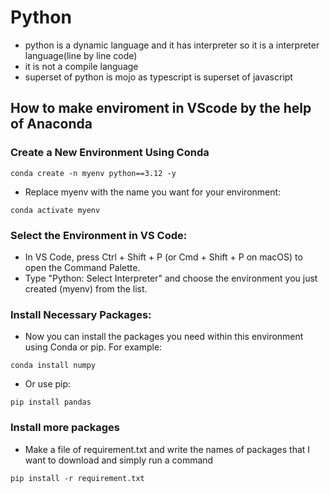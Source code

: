 # Python
- python is a dynamic language and it has interpreter so it is a interpreter language(line by line code)
- it is not a compile language
- superset of python is mojo as typescript is superset of javascript


## How to make enviroment in VScode by the help of Anaconda
### Create a New Environment Using Conda
```
conda create -n myenv python==3.12 -y
```
- Replace myenv with the name you want for your environment:

```
conda activate myenv
```


### Select the Environment in VS Code:
* In VS Code, press Ctrl + Shift + P (or Cmd + Shift + P on macOS) to open the Command Palette.
* Type "Python: Select Interpreter" and choose the environment you just created (myenv) from the list.


### Install Necessary Packages:
* Now you can install the packages you need within this environment using Conda or pip. For example:
```
conda install numpy

```
* Or use pip:
```
pip install pandas

```

### Install more packages
* Make a file of requirement.txt and write the names of packages that I want to download and simply run a command
```
pip install -r requirement.txt
```